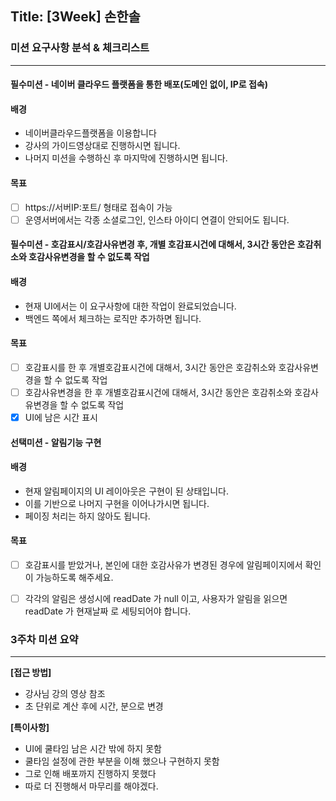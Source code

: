 ## Title: [3Week] 손한솔

### 미션 요구사항 분석 & 체크리스트

---
#### 필수미션 - 네이버 클라우드 플랫폼을 통한 배포(도메인 없이, IP로 접속)
#### 배경
- 네이버클라우드플랫폼을 이용합니다
- 강사의 가이드영상대로 진행하시면 됩니다.
- 나머지 미션을 수행하신 후 마지막에 진행하시면 됩니다.
#### 목표
- [ ] https://서버IP:포트/ 형태로 접속이 가능
- [ ] 운영서버에서는 각종 소셜로그인, 인스타 아이디 연결이 안되어도 됩니다.
#### 필수미션 - 호감표시/호감사유변경 후, 개별 호감표시건에 대해서, 3시간 동안은 호감취소와 호감사유변경을 할 수 없도록 작업
#### 배경
- 현재 UI에서는 이 요구사항에 대한 작업이 완료되었습니다.
- 백엔드 쪽에서 체크하는 로직만 추가하면 됩니다.
#### 목표
- [ ] 호감표시를 한 후 개별호감표시건에 대해서, 3시간 동안은 호감취소와 호감사유변경을 할 수 없도록 작업
- [ ] 호감사유변경을 한 후 개별호감표시건에 대해서, 3시간 동안은 호감취소와 호감사유변경을 할 수 없도록 작업
- [x] UI에 남은 시간 표시
#### 선택미션 - 알림기능 구현
#### 배경
- 현재 알림페이지의 UI 레이아웃은 구현이 된 상태입니다.
- 이를 기반으로 나머지 구현을 이어나가시면 됩니다.
- 페이징 처리는 하지 않아도 됩니다.
#### 목표
- [ ] 호감표시를 받았거나, 본인에 대한 호감사유가 변경된 경우에 알림페이지에서 확인이 가능하도록 해주세요. 
- [ ] 각각의 알림은 생성시에 readDate 가 null 이고, 사용자가 알림을 읽으면 readDate 가 현재날짜 로 세팅되어야 합니다.


### 3주차 미션 요약

---

**[접근 방법]**
- 강사님 강의 영상 참조
- 초 단위로 계산 후에 시간, 분으로 변경

**[특이사항]**
- UI에 쿨타임 남은 시간 밖에 하지 못함
- 쿨타임 설정에 관한 부분을 이해 했으나 구현하지 못함
- 그로 인해 배포까지 진행하지 못했다
- 따로 더 진행해서 마무리를 해야겠다.

